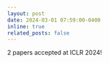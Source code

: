 ```yaml
---
layout: post
date: 2024-03-01 07:59:00-0400
inline: true
related_posts: false
---
```


2 papers accepted at ICLR 2024!